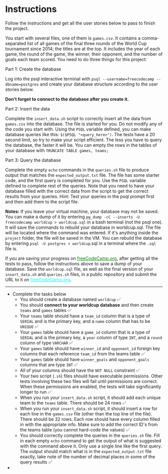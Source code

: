 # Instructions

Follow the instructions and get all the user stories below to pass to finish the project.

You start with several files, one of them is `games.csv`. It contains a comma-separated list of all games of the final three rounds of the World Cup tournament since 2014; the titles are at the top. It includes the year of each game, the round of the game, the winner, their opponent, and the number of goals each team scored. You need to do three things for this project:

Part 1: Create the database

Log into the psql interactive terminal with `psql --username=freecodecamp --dbname=postgres` and create your database structure according to the user stories below.

**Don't forget to connect to the database after you create it.**

Part 2: Insert the data

Complete the `insert_data.sh` script to correctly insert all the data from `games.csv` into the database. The file is started for you. Do not modify any of the code you start with. Using the `PSQL` variable defined, you can make database queries like this: `$($PSQL "<query_here>")`. The tests have a 20 second limit, so try to make your script efficient. The less you have to query the database, the faster it will be. You can empty the rows in the tables of your database with `TRUNCATE TABLE games, teams;`

Part 3: Query the database

Complete the empty `echo` commands in the `queries.sh` file to produce output that matches the `expected_output.txt` file. The file has some starter code, and the first query is completed for you. Use the `PSQL` variable defined to complete rest of the queries. Note that you need to have your database filled with the correct data from the script to get the correct results from your queries. Hint: Test your queries in the psql prompt first and then add them to the script file.

**Notes:**
If you leave your virtual machine, your database may not be saved. You can make a dump of it by entering `pg_dump -cC --inserts -U freecodecamp worldcup > worldcup.sql` in a bash terminal (not the psql one). It will save the commands to rebuild your database in worldcup.sql. The file will be located where the command was entered. If it's anything inside the `project` folder, the file will be saved in the VM. You can rebuild the database by entering `psql -U postgres < worldcup`.sql in a terminal where the `.sql` file is.

If you are saving your progress on <a href="https://freecodecamp.org"
style="color: green;">freeCodeCamp.org</a>, after getting all the tests to pass, follow the instructions above to save a dump of your database. Save the `worldcup.sql` file, as well as the final version of your `insert_data.sh` and `queries.sh` files, in a public repository and submit the URL to it on <a href="https://freecodecamp.org"
style="color: cyan;">freeCodeCamp.org</a>.

---

- Complete the tasks below <!-- ✅ -->
  - You should create a database named `worldcup` ✅
  - You should **connect to your worldcup database** and then create `teams` and `games` tables ✅
  - Your `teams` table should have a `team_id` column that is a type of `SERIAL` and is the primary key, and a `name` column that has to be `UNIQUE` ✅
  - Your `games` table should have a `game_id` column that is a type of `SERIAL` and is the primary key, a `year` column of type `INT`, and a `round` column of type `VARCHAR` ✅
  - Your `games` table should have `winner_id` and `opponent_id` foreign key columns that each reference `team_id` from the teams table ✅
  - Your `games` table should have `winner_goals` and `opponent_goals` columns that are type `INT` ✅
  - All of your columns should have the `NOT NULL` constraint ✅
  - Your two script (`.sh`) files should have executable permissions. Other tests involving these two files will fail until permissions are correct. When these permissions are enabled, the tests will take significantly longer to run ✅
  - When you run your `insert_data.sh` script, it should add each unique team to the `teams` table. There should be 24 rows ✅
  - When you run your `insert_data.sh` script, it should insert a row for each line in the `games.csv` file (other than the top line of the file). There should be 32 rows. Each row should have every column filled in with the appropriate info. Make sure to add the correct ID's from the teams table (you cannot hard-code the values) ✅
  - You should correctly complete the queries in the `queries.sh` file. Fill in each empty `echo` command to get the output of what is suggested with the command above it. Only use a single line like the first query. The output should match what is in the `expected_output.txt` file exactly, take note of the number of decimal places in some of the query results ✅
-
